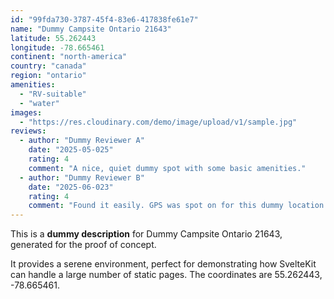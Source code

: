 ```yaml
---
id: "99fda730-3787-45f4-83e6-417838fe61e7"
name: "Dummy Campsite Ontario 21643"
latitude: 55.262443
longitude: -78.665461
continent: "north-america"
country: "canada"
region: "ontario"
amenities:
  - "RV-suitable"
  - "water"
images:
  - "https://res.cloudinary.com/demo/image/upload/v1/sample.jpg"
reviews:
  - author: "Dummy Reviewer A"
    date: "2025-05-025"
    rating: 4
    comment: "A nice, quiet dummy spot with some basic amenities."
  - author: "Dummy Reviewer B"
    date: "2025-06-023"
    rating: 4
    comment: "Found it easily. GPS was spot on for this dummy location."
---
```


This is a **dummy description** for Dummy Campsite Ontario 21643, generated for the proof of concept.

It provides a serene environment, perfect for demonstrating how SvelteKit can handle a large number of static pages. The coordinates are 55.262443, -78.665461.
